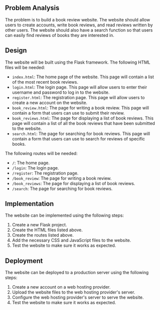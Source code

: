  ## Problem Analysis

The problem is to build a book review website. The website should allow users to create accounts, write book reviews, and read reviews written by other users. The website should also have a search function so that users can easily find reviews of books they are interested in.

## Design

The website will be built using the Flask framework. The following HTML files will be needed:

* `index.html`: The home page of the website. This page will contain a list of the most recent book reviews.
* `login.html`: The login page. This page will allow users to enter their username and password to log in to the website.
* `register.html`: The registration page. This page will allow users to create a new account on the website.
* `book_review.html`: The page for writing a book review. This page will contain a form that users can use to submit their review.
* `book_reviews.html`: The page for displaying a list of book reviews. This page will contain a list of all the book reviews that have been submitted to the website.
* `search.html`: The page for searching for book reviews. This page will contain a form that users can use to search for reviews of specific books.

The following routes will be needed:

* `/`: The home page.
* `/login`: The login page.
* `/register`: The registration page.
* `/book_review`: The page for writing a book review.
* `/book_reviews`: The page for displaying a list of book reviews.
* `/search`: The page for searching for book reviews.

## Implementation

The website can be implemented using the following steps:

1. Create a new Flask project.
2. Create the HTML files listed above.
3. Create the routes listed above.
4. Add the necessary CSS and JavaScript files to the website.
5. Test the website to make sure it works as expected.

## Deployment

The website can be deployed to a production server using the following steps:

1. Create a new account on a web hosting provider.
2. Upload the website files to the web hosting provider's server.
3. Configure the web hosting provider's server to serve the website.
4. Test the website to make sure it works as expected.